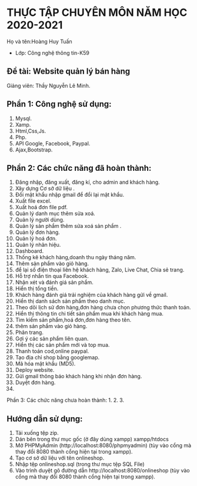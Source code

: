 # THỰC TẬP CHUYÊN MÔN NĂM HỌC 2020-2021
Họ và tên:Hoàng Huy Tuấn
* Lớp: Công nghệ thông tin-K59

## Đề tài: Website quản lý bán hàng 
Giảng viên: Thầy Nguyễn Lê Minh. 

## Phần 1: Công nghệ sử dụng:
1. Mysql.
2. Xamp.
3. Html,Css,Js.
4. Php.
5. API Google, Facebook, Paypal.
6. Ajax,Bootstrap.

## Phần 2: Các chức năng đã hoàn thành:
1. Đăng nhập, đăng xuất, đăng kí, cho admin and khách hàng.
2. Xây dựng Cơ sở dữ liệu .
3. Đổi mật khẩu nhập gmail để đổi lại mật khẩu.
4. Xuất file excel.
5. Xuất hoá đơn file pdf.
6. Quản lý danh mục thêm sửa xoá.
7. Quản lý người dùng.
8. Quản lý sản phẩm thêm sửa xoá sản phẩm .
9. Quản lý đơn hàng.
10. Quản lý hoá đơn.
11. Quản lý nhãn hiệu.
12. Dashboard.
13. Thống kê khách hàng,doanh thu ngày tháng năm.
14. Thêm sản phẩm vào giỏ hàng.
15. để lại số điện thoại liên hệ khách hàng, Zalo, Live Chat, Chia sẻ trang.
16. Hỗ trợ nhắn tin qua Facebook.
17. Nhận xét và đánh giá sản phẩm.
18. Hiển thị tổng tiền.
19. Khách hàng đánh giá trải nghiệm của khách hàng gửi về gmail.
20. Hiển thị danh sách sản phẩm theo danh mục.
21. Theo dõi lịch sử đơn hàng,đơn hàng chưa chọn phương thức thanh toán.
22. Hiển thị thông tin chi tiết sản phẩm mua khi khách hàng mua.
23. Tìm kiếm sản phẩm,hoá đơn,đơn hàng theo tên. 
24. thêm sản phẩm vào giỏ hàng.
25. Phân trang.
26. Gợi ý các sản phẩm liên quan.
27. Hiển thị các sản phẩm mới và top mua.
28. Thanh toán cod,online paypal.
29. Tạo địa chỉ shop bằng googlemap.
30. Mã hóa mật khẩu (MD5).
31. Deploy website.
32. Gửi gmail thông báo khách hàng khi nhận đơn hàng.
33. Duyệt đơn hàng.
34. 

Phần 3: Các chức năng chưa hoàn thành:
1. 
2. 
3. 


## Hướng dẫn sử dụng:

1. Tải xuống tệp zip.
2. Dán bên trong thư mục gốc (ở đây dùng xampp) xampp/htdocs
3. Mở PHPMyAdmin (http://localhost:8080/phpmyadmin) (tùy vào cổng mà thay đổi 8080 thành cổng hiện tại trong xampp).
4. Tạo cơ sở dữ liệu với tên onlineshop.
5. Nhập tệp onlineshop.sql (trong thư mục tệp SQL File)
6. Vào trình duyệt gõ đường dẫn http://localhost:8080/onlineshop (tùy vào cổng mà thay đổi 8080 thành cổng hiện tại trong xampp).
